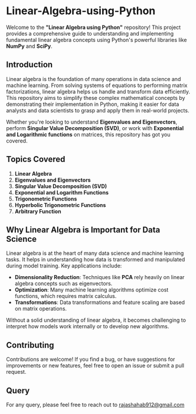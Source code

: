 # Linear-Algebra-using-Python

Welcome to the **"Linear Algebra using Python"** repository! This project provides a comprehensive guide to understanding and implementing fundamental linear algebra concepts using Python's powerful libraries like **NumPy** and **SciPy**.

## Introduction

Linear algebra is the foundation of many operations in data science and machine learning. From solving systems of equations to performing matrix factorizations, linear algebra helps us handle and transform data efficiently. This repository aims to simplify these complex mathematical concepts by demonstrating their implementation in Python, making it easier for data analysts and data scientists to grasp and apply them in real-world projects.

Whether you're looking to understand **Eigenvalues and Eigenvectors**, perform **Singular Value Decomposition (SVD)**, or work with **Exponential and Logarithmic functions** on matrices, this repository has got you covered.

## Topics Covered

1. **Linear Algebra**
2. **Eigenvalues and Eigenvectors**
3. **Singular Value Decomposition (SVD)**
4. **Exponential and Logarithm Functions**
5. **Trigonometric Functions**
6. **Hyperbolic Trigonometric Functions**
7. **Arbitrary Function**

## Why Linear Algebra is Important for Data Science

Linear algebra is at the heart of many data science and machine learning tasks. It helps in understanding how data is transformed and manipulated during model training. Key applications include:

- **Dimensionality Reduction**: Techniques like **PCA** rely heavily on linear algebra concepts such as eigenvectors.
- **Optimization**: Many machine learning algorithms optimize cost functions, which requires matrix calculus.
- **Transformations**: Data transformations and feature scaling are based on matrix operations.

Without a solid understanding of linear algebra, it becomes challenging to interpret how models work internally or to develop new algorithms.

## Contributing

Contributions are welcome! If you find a bug, or have suggestions for improvements or new features, feel free to open an issue or submit a pull request.

## Query

For any query, please feel free to reach out to rajashahab912@gmail.com
